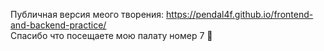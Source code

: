 Публичная версия меого творения: https://pendal4f.github.io/frontend-and-backend-practice/<br>
  Спасибо что посещаете мою палату номер 7 🛌